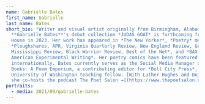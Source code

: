 ```yaml
---
name: Gabrielle Bates
first_name: Gabrielle
last_name: Bates
short_bio: "Writer and visual artist originally from Birmingham, Alabama,
  **Gabrielle Bates**'s debut collection *JUDAS GOAT* is forthcoming from Tin
  House in 2023. Her work has appeared in *The New Yorker*, *Poetry* magazine,
  *Ploughshares, APR, Virginia Quarterly Review, New England Review, Gulf Coast,
  Mississippi Review, Black Warrior Review, Best of the Net*, and *BAX: Best
  American Experimental Writing*. Her poetry comics have been featured
  internationally. Bates currently serves as the Social Media Manager of Open
  Books: A Poem Emporium, a contributing editor for *Bull City Press*, and a
  University of Washington teaching fellow. [With Luther Hughes and Dujie Tahat,
  she co-hosts the podcast The Poet Salon →](https://www.thepoetsalon.com/)"
portraits:
  - media: 2021/09/gabrielle-bates
---
```

